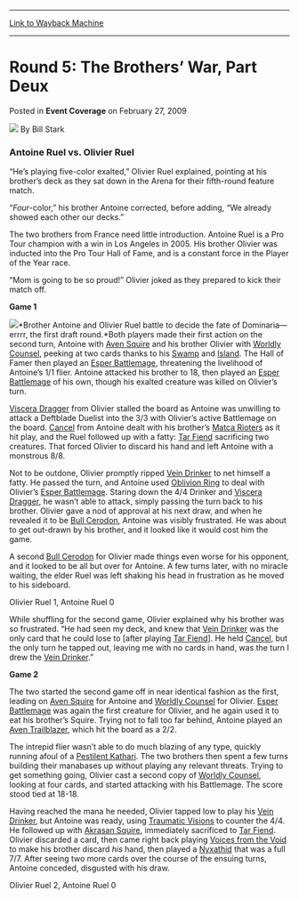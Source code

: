
---
[Link to Wayback Machine](https://web.archive.org/web/20220516165417/https://magic.wizards.com/en/articles/archive/event-coverage/round-5-brothers%E2%80%99-war-part-deux-2009-02-27)

[_metadata_:author]:- "Bill Stark"
[_metadata_:description]:- "Antoine Ruel vs. Olivier Ruel “He’s playing five-color exalted,” Olivier Ruel explained, pointing at his brother’s deck as they sat down in the Arena for their fifth-round feature match. “Four-color,” his brother Antoine corrected, before adding, “We already showed each other our decks.” The two brothers from France need little introduction. Antoine Ruel is a Pro Tour champion"
[_metadata_:generator]:- "Drupal 7 (http://drupal.org)"
[_metadata_:node]:- "506926"
[_metadata_:publish_date]:- "2009-02-27"
[_metadata_:source]:- "div-main-content"
[_metadata_:title]:- "Round 5: The Brothers’ War, Part Deux"
[_metadata_:wayback_capture_timestamp]:- "2022-05-16 16:54:17"
[_metadata_:wayback_raw_url]:- "https://web.archive.org/web/20220516165417id_/https://magic.wizards.com/en/articles/archive/event-coverage/round-5-brothers%E2%80%99-war-part-deux-2009-02-27"
[_metadata_:wayback_url]:- "https://magic.wizards.com/en/articles/archive/event-coverage/round-5-brothers%E2%80%99-war-part-deux-2009-02-27"
---


Round 5: The Brothers’ War, Part Deux
=====================================



 Posted in **Event Coverage**
 on February 27, 2009 






![](https://media.magic.wizards.com/styles/auth_small/public/images/person/authorpic_BillStark.jpg)
By Bill Stark











### Antoine Ruel vs. Olivier Ruel


“He’s playing five-color exalted,” Olivier Ruel explained, pointing at his brother’s deck as they sat down in the Arena for their fifth-round feature match.


“*Four*-color,” his brother Antoine corrected, before adding, “We already showed each other our decks.”


The two brothers from France need little introduction. Antoine Ruel is a Pro Tour champion with a win in Los Angeles in 2005. His brother Olivier was inducted into the Pro Tour Hall of Fame, and is a constant force in the Player of the Year race.


“Mom is going to be so proud!” Olivier joked as they prepared to kick their match off.


**Game 1**


![](https://media.magic.wizards.com/image_legacy_migration/mtg/images/daily/events/ptkyo09/r5_antoine_olivier.jpg)*Brother Antoine and Olivier Ruel battle to decide the fate of Dominaria—errrr, the first draft round.*Both players made their first action on the second turn, Antoine with [Aven Squire](https://gatherer.wizards.com/Pages/Card/Details.aspx?name=Aven+Squire) and his brother Olivier with [Worldly Counsel](https://gatherer.wizards.com/Pages/Card/Details.aspx?name=Worldly+Counsel), peeking at two cards thanks to his [Swamp](https://gatherer.wizards.com/Pages/Card/Details.aspx?name=Swamp) and [Island](https://gatherer.wizards.com/Pages/Card/Details.aspx?name=Island). The Hall of Famer then played an [Esper Battlemage](https://gatherer.wizards.com/Pages/Card/Details.aspx?name=Esper+Battlemage), threatening the livelihood of Antoine’s 1/1 flier. Antoine attacked his brother to 18, then played an [Esper Battlemage](https://gatherer.wizards.com/Pages/Card/Details.aspx?name=Esper+Battlemage) of his own, though his exalted creature was killed on Olivier’s turn.


[Viscera Dragger](https://gatherer.wizards.com/Pages/Card/Details.aspx?name=Viscera+Dragger) from Olivier stalled the board as Antoine was unwilling to attack a Deftblade Duelist into the 3/3 with Olivier’s active Battlemage on the board. [Cancel](https://gatherer.wizards.com/Pages/Card/Details.aspx?name=Cancel) from Antoine dealt with his brother’s [Matca Rioters](https://gatherer.wizards.com/Pages/Card/Details.aspx?name=Matca+Rioters) as it hit play, and the Ruel followed up with a fatty: [Tar Fiend](https://gatherer.wizards.com/Pages/Card/Details.aspx?name=Tar+Fiend) sacrificing two creatures. That forced Olivier to discard his hand and left Antoine with a monstrous 8/8.


Not to be outdone, Olivier promptly ripped [Vein Drinker](https://gatherer.wizards.com/Pages/Card/Details.aspx?name=Vein+Drinker) to net himself a fatty. He passed the turn, and Antoine used [Oblivion Ring](https://gatherer.wizards.com/Pages/Card/Details.aspx?name=Oblivion+Ring) to deal with Olivier’s [Esper Battlemage](https://gatherer.wizards.com/Pages/Card/Details.aspx?name=Esper+Battlemage). Staring down the 4/4 Drinker and [Viscera Dragger](https://gatherer.wizards.com/Pages/Card/Details.aspx?name=Viscera+Dragger), he wasn’t able to attack, simply passing the turn back to his brother. Olivier gave a nod of approval at his next draw, and when he revealed it to be [Bull Cerodon](https://gatherer.wizards.com/Pages/Card/Details.aspx?name=Bull+Cerodon), Antoine was visibly frustrated. He was about to get out-drawn by his brother, and it looked like it would cost him the game.


A second [Bull Cerodon](https://gatherer.wizards.com/Pages/Card/Details.aspx?name=Bull+Cerodon) for Olivier made things even worse for his opponent, and it looked to be all but over for Antoine. A few turns later, with no miracle waiting, the elder Ruel was left shaking his head in frustration as he moved to his sideboard.


Olivier Ruel 1, Antoine Ruel 0


While shuffling for the second game, Olivier explained why his brother was so frustrated. “He had seen my deck, and knew that [Vein Drinker](https://gatherer.wizards.com/Pages/Card/Details.aspx?name=Vein+Drinker) was the only card that he could lose to [after playing [Tar Fiend](https://gatherer.wizards.com/Pages/Card/Details.aspx?name=Tar+Fiend)]. He held [Cancel](https://gatherer.wizards.com/Pages/Card/Details.aspx?name=Cancel), but the only turn he tapped out, leaving me with no cards in hand, was the turn I drew the [Vein Drinker](https://gatherer.wizards.com/Pages/Card/Details.aspx?name=Vein+Drinker).”


**Game 2**


The two started the second game off in near identical fashion as the first, leading on [Aven Squire](https://gatherer.wizards.com/Pages/Card/Details.aspx?name=Aven+Squire) for Antoine and [Worldly Counsel](https://gatherer.wizards.com/Pages/Card/Details.aspx?name=Worldly+Counsel) for Olivier. [Esper Battlemage](https://gatherer.wizards.com/Pages/Card/Details.aspx?name=Esper+Battlemage) was again the first creature for Olivier, and he again used it to eat his brother’s Squire. Trying not to fall too far behind, Antoine played an [Aven Trailblazer](https://gatherer.wizards.com/Pages/Card/Details.aspx?name=Aven+Trailblazer), which hit the board as a 2/2.


The intrepid flier wasn’t able to do much blazing of any type, quickly running afoul of a [Pestilent Kathari](https://gatherer.wizards.com/Pages/Card/Details.aspx?name=Pestilent+Kathari). The two brothers then spent a few turns building their manabases up without playing any relevant threats. Trying to get something going, Olivier cast a second copy of [Worldly Counsel](https://gatherer.wizards.com/Pages/Card/Details.aspx?name=Worldly+Counsel), looking at four cards, and started attacking with his Battlemage. The score stood tied at 18-18.


Having reached the mana he needed, Olivier tapped low to play his [Vein Drinker](https://gatherer.wizards.com/Pages/Card/Details.aspx?name=Vein+Drinker), but Antoine was ready, using [Traumatic Visions](https://gatherer.wizards.com/Pages/Card/Details.aspx?name=Traumatic+Visions) to counter the 4/4. He followed up with [Akrasan Squire](https://gatherer.wizards.com/Pages/Card/Details.aspx?name=Akrasan+Squire), immediately sacrificed to [Tar Fiend](https://gatherer.wizards.com/Pages/Card/Details.aspx?name=Tar+Fiend). Olivier discarded a card, then came right back playing [Voices from the Void](https://gatherer.wizards.com/Pages/Card/Details.aspx?name=Voices+from+the+Void) to make his brother discard *his* hand, then played a [Nyxathid](https://gatherer.wizards.com/Pages/Card/Details.aspx?name=Nyxathid) that was a full 7/7. After seeing two more cards over the course of the ensuing turns, Antoine conceded, disgusted with his draw.


Olivier Ruel 2, Antoine Ruel 0







